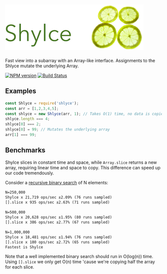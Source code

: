 ![Shlyce](shlyce.png)
==============

Fast view into a subarray with an Array-like interface. Assignments to the Shlyce mutate the underlying Array.

[![NPM version](http://img.shields.io/npm/v/shlyce.svg?style=flat-square)](https://www.npmjs.org/package/shlyce)
[![Build Status](http://img.shields.io/travis/hurrymaplelad/shlyce/master.svg?style=flat-square)](https://travis-ci.org/hurrymaplelad/shlyce)

Examples
-------
```js
const Shlyce = require('shlyce');
const arr = [1,2,3,4,5];
const shlyce = new Shlyce(arr, 1); // Takes O(1) time, no data is copied
shlyce.length === 4;
shlyce[0] === 2;
shlyce[0] = 99; // Mutates the underlying array
arr[1] === 99;
```

Benchmarks
----------
Shylce slices in constant time and space, while `Array.slice` returns a new array, requiring linear time and space to copy. This difference can speed up our code tremendously.

Consider a [recursive binary search](./benchmark.js) of N elements:
```
N=250,000
Shylce x 21,719 ops/sec ±2.09% (76 runs sampled)
[].slice x 935 ops/sec ±2.63% (71 runs sampled)

N=500,000
Shylce x 20,628 ops/sec ±1.95% (80 runs sampled)
[].slice x 386 ops/sec ±2.77% (67 runs sampled)

N=1,000,000
Shylce x 18,481 ops/sec ±1.94% (76 runs sampled)
[].slice x 180 ops/sec ±2.72% (65 runs sampled)
Fastest is Shylce
```

Note that a well implemented binary search should run in O(log(n)) time. Using `[].slice` we only get O(n) time 'cause we're copying half the array for each slice.
